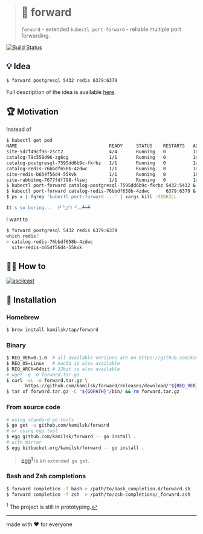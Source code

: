 > # 🎳 forward
>
> `forward` - extended `kubectl port-forward` - reliable multiple port forwarding.

[![Build Status][icon_build]][page_build]

## 💡 Idea

```bash
$ forward postgresql 5432 redis 6379:6379
```

Full description of the idea is available
[here](https://www.notion.so/octolab/forward-94a09f0b2f6143d1b71d08edf3e52771?r=0b753cbf767346f5a6fd51194829a2f3).

## 🏆 Motivation

Instead of

```bash
$ kubectl get pod
NAME                                  READY     STATUS    RESTARTS   AGE
site-5d7f49cf95-zsct2                 4/4       Running   0          1d
catalog-79c558d96-zg6cg               1/1       Running   0          1d
catalog-postgresql-7595dd6b9c-fkrbz   1/1       Running   0          1d
catalog-redis-76bbdf658b-4zdwc        1/1       Running   0          1d
site-redis-b654f56d4-55kvk            1/1       Running   0          1d
site-rabbitmq-7677fdf798-flswj        1/1       Running   0          1d
$ kubectl port-forward catalog-postgresql-7595dd6b9c-fkrbz 5432:5432 &
$ kubectl port-forward catalog-redis-76bbdf658b-4zdwc      6379:6379 &
$ ps x | fgrep 'kubectl port-forward ...' | xargs kill -SIGKILL

It's so boring... （╯°□°）╯︵┻━┻
```

I want to

```bash
$ forward postgresql 5432 redis 6379:6379
which redis?
> catalog-redis-76bbdf658b-4zdwc
  site-redis-b654f56d4-55kvk
```

## 🤼‍♂️ How to

[![asciicast](https://asciinema.org/a/217993.svg)](https://asciinema.org/a/217993)

## 🧩 Installation

### Homebrew

```bash
$ brew install kamilsk/tap/forward
```

### Binary

```bash
$ REQ_VER=0.1.0  # all available versions are on https://github.com/kamilsk/forward/releases/
$ REQ_OS=Linux   # macOS is also available
$ REQ_ARCH=64bit # 32bit is also available
# wget -q -O forward.tar.gz
$ curl -sL -o forward.tar.gz \
       https://github.com/kamilsk/forward/releases/download/"${REQ_VER}/forward_${REQ_VER}_${REQ_OS}-${REQ_ARCH}".tar.gz
$ tar xf forward.tar.gz -C "${GOPATH}"/bin/ && rm forward.tar.gz
```

### From source code

```bash
# using standard go tools
$ go get -u github.com/kamilsk/forward
# or using egg tool
$ egg github.com/kamilsk/forward -- go install .
# with mirror
$ egg bitbucket.org/kamilsk/forward -- go install .
```

> [egg][page_egg]<sup id="anchor-egg">[1](#egg)</sup> is an `extended go get`.

### Bash and Zsh completions

```bash
$ forward completion -f bash > /path/to/bash_completion.d/forward.sh
$ forward completion -f zsh  > /path/to/zsh-completions/_forward.zsh
```

<sup id="egg">1</sup> The project is still in prototyping.[↩](#anchor-egg)

---

made with ❤️ for everyone

[icon_build]:      https://travis-ci.org/kamilsk/forward.svg?branch=master

[page_build]:      https://travis-ci.org/kamilsk/forward
[page_promo]:      https://github.com/kamilsk/forward
[page_egg]:        https://github.com/kamilsk/egg
